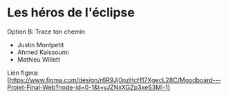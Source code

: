 # Les héros de l'éclipse

Option B: Trace ton chemin


- Justin Montpetit
- Ahmed Kaissoumi
- Mathieu Willett

Lien figma:[https://www.figma.com/design/r6R9Jj0nzHcH17XgecL28C/Moodboard---Projet-Final-Web?node-id=0-1&t=yJZNxXGZp3xeS3Ml-1]
